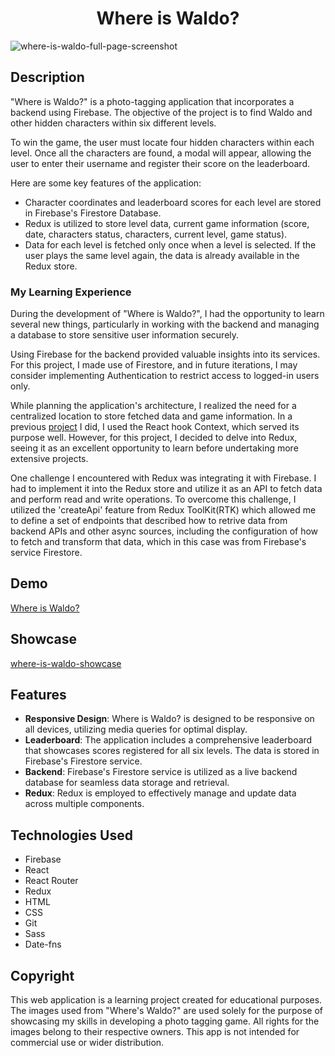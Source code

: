 <h1 align="center">Where is Waldo?</h1>

![where-is-waldo-full-page-screenshot](./readmeassets/where-is-waldo-full-page-screenshot.jpg)

## Description

"Where is Waldo?" is a photo-tagging application that incorporates a backend using Firebase. The objective of the project is to find Waldo and other hidden characters within six different levels.

To win the game, the user must locate four hidden characters within each level. Once all the characters are found, a modal will appear, allowing the user to enter their username and register their score on the leaderboard.

Here are some key features of the application:

- Character coordinates and leaderboard scores for each level are stored in Firebase's Firestore Database.
- Redux is utilized to store level data, current game information (score, date, characters status, characters, current level, game status).
- Data for each level is fetched only once when a level is selected. If the user plays the same level again, the data is already available in the Redux store.

### My Learning Experience

During the development of "Where is Waldo?", I had the opportunity to learn several new things, particularly in working with the backend and managing a database to store sensitive user information securely.

Using Firebase for the backend provided valuable insights into its services. For this project, I made use of Firestore, and in future iterations, I may consider implementing Authentication to restrict access to logged-in users only.

While planning the application's architecture, I realized the need for a centralized location to store fetched data and game information. In a previous [project](https://github.com/Wolfushima/react-shopping-cart) I did, I used the React hook Context, which served its purpose well. However, for this project, I decided to delve into Redux, seeing it as an excellent opportunity to learn before undertaking more extensive projects.

One challenge I encountered with Redux was integrating it with Firebase. I had to implement it into the Redux store and utilize it as an API to fetch data and perform read and write operations. To overcome this challenge, I utilized the 'createApi' feature from Redux ToolKit(RTK) which allowed me to define a set of endpoints that described how to retrive data from backend APIs and other async sources, including the configuration of how to fetch and transform that data, which in this case was from Firebase's service Firestore.

## Demo

[Where is Waldo?](https://wolfushima.github.io/where-is-waldo/)

## Showcase

[where-is-waldo-showcase](./readme-assets/where-is-waldo-showcase.mp4)

## Features

- **Responsive Design**: Where is Waldo? is designed to be responsive on all devices, utilizing media queries for optimal display.
- **Leaderboard**: The application includes a comprehensive leaderboard that showcases scores registered for all six levels. The data is stored in Firebase's Firestore service.
- **Backend**: Firebase's Firestore service is utilized as a live backend database for seamless data storage and retrieval.
- **Redux**: Redux is employed to effectively manage and update data across multiple components.

## Technologies Used

- Firebase
- React
- React Router
- Redux
- HTML
- CSS
- Git
- Sass
- Date-fns

## Copyright

This web application is a learning project created for educational purposes. The images used from "Where's Waldo?" are used solely for the purpose of showcasing my skills in developing a photo tagging game. All rights for the images belong to their respective owners. This app is not intended for commercial use or wider distribution.
